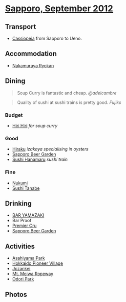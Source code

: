 # [Sapporo, September 2012](http://en.wikipedia.org/wiki/Sapporo)

## Transport

* [Cassiopeia](http://en.wikipedia.org/wiki/Cassiopeia_\(train\)) from Sapporo to Ueno.

## Accommodation

* [Nakamuraya Ryokan](http://www.nakamura-ya.com/english.html)

## Dining

> Soup Curry is fantastic and cheap. _@adelcambre_

> Quality of sushi at sushi trains is pretty good. _Fujiko_

### Budget

* [Hiri Hiri](http://hirihiri.jp/top.html) _for soup curry_

### Good

* [Hiraku](http://www.k2.dion.ne.jp/~hiraku/index.html) _izakaya specialising in oysters_
* [Sapporo Beer Garden](http://www.sapporo-bier-garten.jp/foreign/english.php)
* [Sushi Hanamaru](http://www.sushi-hanamaru.com) _sushi train_

### Fine

* [Nukumi](http://r.gnavi.co.jp/h203501/lang/en/)
* [Sushi Tanabe](http://sushi-tanabe.com)

## Drinking

* [BAR YAMAZAKI](http://www.bar-yamazaki.com/english.html)
* Bar Proof
* [Premier Cru](http://www.premier-cru.jp)
* [Sapporo Beer Garden](http://www.sapporo-bier-garten.jp/foreign/english.php)

## Activities

* [Asahiyama Park](http://www.welcome.city.sapporo.jp/english/sites/asahiyama.html)
* [Hokkaido Pioneer Village](http://www.kaitaku.or.jp/info/info.htm)
* [Jozankei](http://jozankei.jp/en/)
* [Mt. Moiwa Ropeway](http://sapporo-dc.co.jp/eng/moiwa/index.html)
* [Odori Park](http://en.wikipedia.org/wiki/Odori_Park)

## Photos

